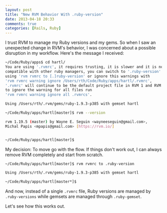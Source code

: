 ```yaml
---
layout: post
title: "New RVM Behavior With .ruby-version"
date: 2013-04-18 20:33
comments: true
categories: [Rails, Ruby]
---
```

I trust RVM to manage my Ruby versions and my gems. So when I saw an unexpected change in RVM's behavior, I was concerned about a possible disruption in my workflow. Here's the message I received:

```bash
~/Code/Ruby/apps$ cd hartl/
You are using '.rvmrc', it requires trusting, it is slower and it is not
compatible with other ruby managers, you can switch to '.ruby-version'
using 'rvm rvmrc to [.]ruby-version' or ignore this warnings with 
'rvm rvmrc warning ignore /Users/rth/Code/Ruby/apps/hartl/.rvmrc', 
'.rvmrc' will continue to be the default project file in RVM 1 and RVM 2,
to ignore the warning for all files run 
'rvm rvmrc warning ignore all .rvmrcs'.

Using /Users/rth/.rvm/gems/ruby-1.9.3-p385 with gemset hartl

~/Code/Ruby/apps/hartl[master]$ rvm --version

rvm 1.19.5 (master) by Wayne E. Seguin <wayneeseguin@gmail.com>,
Michal Papis <mpapis@gmail.com> [https://rvm.io/]


~/Code/Ruby/apps/hartl[master]$
```

My decision: To move go with the flow. If things don't work out, I can always remove RVM completely and start from scratch.

```bash
~/Code/Ruby/apps/hartl[master]$ rvm rvmrc to .ruby-version

Using /Users/rth/.rvm/gems/ruby-1.9.3-p385 with gemset hartl

~/Code/Ruby/apps/hartl[master*]$
```

And now, instead of a single `.rvmrc` file, Ruby versions are managed by
`.ruby-versions` while gemsets are managed through `.ruby-gemset`.

Let's see how this works out.
